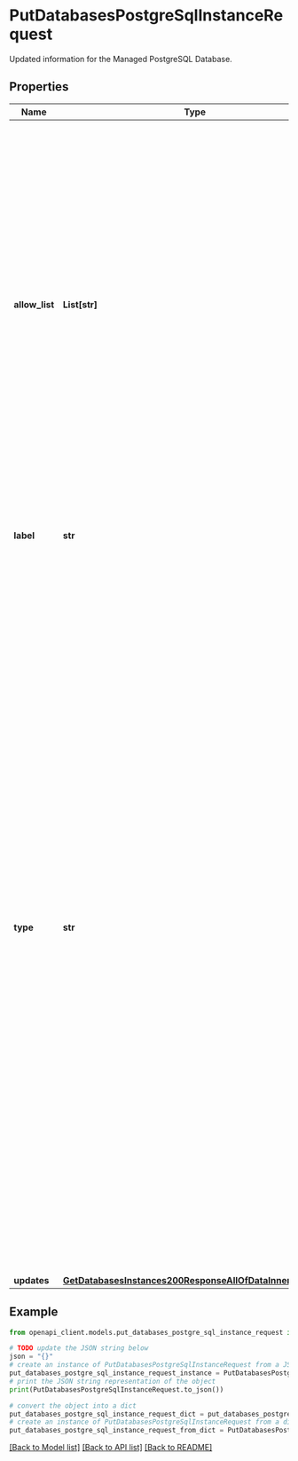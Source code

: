 # PutDatabasesPostgreSqlInstanceRequest

Updated information for the Managed PostgreSQL Database.

## Properties

Name | Type | Description | Notes
------------ | ------------- | ------------- | -------------
**allow_list** | **List[str]** | A list of IP addresses that can access the Managed Database. Each item can be a single IP address or a range in CIDR format.  By default, this is an empty array (&#x60;[]&#x60;), which blocks all connections (both public and private) to the Managed Database.  If &#x60;0.0.0.0/0&#x60; is a value in this list, then all IP addresses can access the Managed Database. | [optional] 
**label** | **str** | A unique, user-defined string referring to the Managed Database. | [optional] 
**type** | **str** | Request re-sizing of your cluster to a Linode Type with more disk space. For example, you could request a Linode Type that uses a higher plan.  - Needs to be a Linode Type with more disk space than your current Linode.  - Resizing to a larger Linode Type can accrue additional cost. Review the &#x60;price&#x60; output from the [List types](https://techdocs.akamai.com/linode-api/reference/get-linode-types) operation for more information.  - You can&#39;t update the &#x60;allow_list&#x60; and set a new &#x60;type&#x60; in the same request.  - Any active updates to your cluster need to complete before you can request a resize. The reverse is also true: An active resizing needs to complete before you can perform any other update. | [optional] 
**updates** | [**GetDatabasesInstances200ResponseAllOfDataInnerUpdates**](GetDatabasesInstances200ResponseAllOfDataInnerUpdates.md) |  | [optional] 

## Example

```python
from openapi_client.models.put_databases_postgre_sql_instance_request import PutDatabasesPostgreSqlInstanceRequest

# TODO update the JSON string below
json = "{}"
# create an instance of PutDatabasesPostgreSqlInstanceRequest from a JSON string
put_databases_postgre_sql_instance_request_instance = PutDatabasesPostgreSqlInstanceRequest.from_json(json)
# print the JSON string representation of the object
print(PutDatabasesPostgreSqlInstanceRequest.to_json())

# convert the object into a dict
put_databases_postgre_sql_instance_request_dict = put_databases_postgre_sql_instance_request_instance.to_dict()
# create an instance of PutDatabasesPostgreSqlInstanceRequest from a dict
put_databases_postgre_sql_instance_request_from_dict = PutDatabasesPostgreSqlInstanceRequest.from_dict(put_databases_postgre_sql_instance_request_dict)
```
[[Back to Model list]](../README.md#documentation-for-models) [[Back to API list]](../README.md#documentation-for-api-endpoints) [[Back to README]](../README.md)


